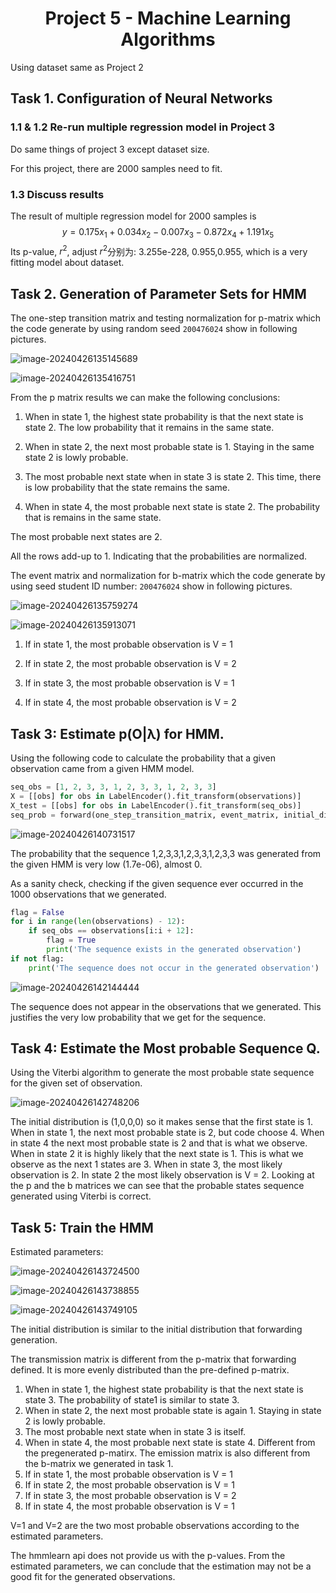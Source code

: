 <h1 align='center'>Project 5 - Machine Learning Algorithms</h1>

Using dataset same as Project 2

## Task 1. Configuration of Neural Networks  

### 1.1 & 1.2 Re-run multiple regression model  in Project 3

Do same things of project 3 except dataset size.

For this project, there are 2000 samples need to fit.

### 1.3 Discuss results

The result of multiple regression model for 2000 samples is
$$
y = 0.175x_1+0.034x_2-0.007x_3-0.872x_4+1.191x_5
$$
Its p-value, $r^2$, adjust $r^2$分别为:  3.255e-228, 0.955,0.955, which is a very fitting model about dataset.

## Task 2. Generation of Parameter Sets for HMM 

The one-step transition matrix and testing normalization for p-matrix which the code generate by using random seed `200476024` show in following pictures. 

![image-20240426135145689](https://raw.githubusercontent.com/huangshuai-ustc/images/main/pic/image-20240426135145689.png)

![image-20240426135416751](https://raw.githubusercontent.com/huangshuai-ustc/images/main/pic/image-20240426135416751.png)

From the p matrix results we can make the following conclusions:

1. When in state 1, the highest state probability is that the next state is state 2. The low probability that it remains in the same state.

2. When in state 2, the next most probable state is 1. Staying in the same state 2 is lowly probable.

3. The most probable next state when in state 3 is state 2. This time, there is low probability that the state remains the same.

4. When in state 4, the most probable next state is state 2. The probability that is remains in the same state.

The most probable next states are 2.

All the rows add-up to 1. Indicating that the probabilities are normalized.

The event matrix  and normalization for b-matrix  which the code generate by using seed student ID number: `200476024` show in following pictures. 

![image-20240426135759274](https://raw.githubusercontent.com/huangshuai-ustc/images/main/pic/image-20240426135759274.png)

![image-20240426135913071](https://raw.githubusercontent.com/huangshuai-ustc/images/main/pic/image-20240426135913071.png)

1. If in state 1, the most probable observation is V = 1

2. If in state 2, the most probable observation is V = 2

3. If in state 3, the most probable observation is V = 1

4. If in state 4, the most probable observation is V = 2

## Task 3: Estimate p(O|λ) for HMM.  

Using the following code to calculate the probability that a given observation came from a given HMM model.  

```python
seq_obs = [1, 2, 3, 3, 1, 2, 3, 3, 1, 2, 3, 3]
X = [[obs] for obs in LabelEncoder().fit_transform(observations)]
X_test = [[obs] for obs in LabelEncoder().fit_transform(seq_obs)]
seq_prob = forward(one_step_transition_matrix, event_matrix, initial_distribution, seq_obs)
```

![image-20240426140731517](https://raw.githubusercontent.com/huangshuai-ustc/images/main/pic/image-20240426140731517.png)

The probability that the sequence 1,2,3,3,1,2,3,3,1,2,3,3 was generated from the given HMM is very low (1.7e-06), almost 0.  

As a sanity check,  checking if the given sequence ever occurred in the 1000 observations that we generated.  

```python
flag = False
for i in range(len(observations) - 12):
    if seq_obs == observations[i:i + 12]:
        flag = True
        print('The sequence exists in the generated observation')
if not flag:
    print('The sequence does not occur in the generated observation')
```

![image-20240426142144444](https://raw.githubusercontent.com/huangshuai-ustc/images/main/pic/image-20240426142144444.png)

The sequence does not appear in the observations that we generated. This justifies the very low probability that we get for the sequence.  

## Task 4: Estimate the Most probable Sequence Q.  

Using the Viterbi algorithm to generate the most probable state sequence for the given set of observation.  

![image-20240426142748206](https://raw.githubusercontent.com/huangshuai-ustc/images/main/pic/image-20240426142748206.png)

The initial distribution is (1,0,0,0) so it makes sense that the first state is 1. When in state 1, the next most probable state is 2, but code choose 4. When in state 4 the next most probable state is 2 and that is what we observe. When in state 2 it is highly likely that the next state is 1. This is what we observe as the next 1 states are 3. When in state 3, the most likely observation is 2. In state 2 the most likely observation is V = 2. Looking at the p and the b matrices we can see that the probable states sequence generated using Viterbi is correct.

## Task 5: Train the HMM  

Estimated parameters:

![image-20240426143724500](https://raw.githubusercontent.com/huangshuai-ustc/images/main/pic/image-20240426143724500.png)

![image-20240426143738855](https://raw.githubusercontent.com/huangshuai-ustc/images/main/pic/image-20240426143738855.png)

![image-20240426143749105](https://raw.githubusercontent.com/huangshuai-ustc/images/main/pic/image-20240426143749105.png)

The initial distribution is similar to the initial distribution that forwarding generation. 

The transmission matrix is different from the p-matrix that forwarding defined. It is more evenly distributed than the pre-defined p-matrix.

1. When in state 1, the highest state probability is that the next state is state 3. The probability of state1 is similar to state 3.
2. When in state 2, the next most probable state is again 1. Staying in state 2 is lowly probable.
3. The most probable next state when in state 3 is itself.
4. When in state 4, the most probable next state is state 4. Different from the pregenerated p-matirx. The emission matrix is also different from the b-matrix we generated in task 1.
5. If in state 1, the most probable observation is V = 1
6. If in state 2, the most probable observation is V = 1
7. If in state 3, the most probable observation is V = 2
8. If in state 4, the most probable observation is V = 1

V=1 and V=2 are the two most probable observations according to the estimated parameters.

The hmmlearn api does not provide us with the p-values. From the estimated parameters, we can conclude that the estimation may not be a good fit for the generated observations.



